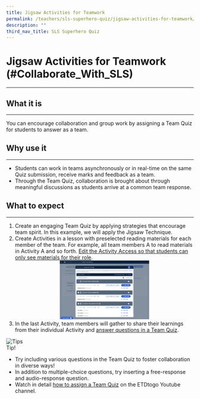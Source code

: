 ```yaml
---
title: Jigsaw Activities for Teamwork
permalink: /teachers/sls-superhero-quiz/jigsaw-activities-for-teamwork/
description: ""
third_nav_title: SLS Superhero Quiz
---
```

<h1 class="page-title">Jigsaw Activities for Teamwork (#Collaborate_With_SLS)</h1>
<hr>

  <h2>What it is</h2>
  <hr>
  <p>You can encourage collaboration and group work by assigning a Team Quiz for students to answer as a team.</p>
  
  <h2>Why use it</h2>
  <hr>
  <ul>
    <li>Students can work in teams asynchronously or in real-time on the same Quiz submission, receive marks and feedback as a team.</li>
    <li>Through the Team Quiz, collaboration is brought about through meaningful discussions as students arrive at a common team response.</li>
  </ul>
  
  <h2>What to expect</h2>
  <hr>
  <ol>
    <li>Create an engaging Team Quiz by applying strategies that encourage team spirit. In this example, we will apply the Jigsaw Technique.</li>
    <li>Create Activities in a lesson with preselected reading materials for each member of the team. For example, all team members A to read materials in Activity A and so forth. 
      <a target="_blank" href="https://www.learning.moe.edu.sg/sls/teachers/user-guide/vle/teacher/AssignmentFeedback/ChangeAccess.html">Edit the Activity Access so that students can only see materials for their role</a>.
    </li>
    <div style="text-align:center;">
      <a target="_blank" href="/images/2Teacher/Marcomms/SLS%20Superhero%20Quiz/Jigsaw.png"> <img width="50%" src="/images/2Teacher/Marcomms/SLS%20Superhero%20Quiz/Jigsaw.png"></a>
    </div>
    <li>In the last Activity, team members will gather to share their learnings from their individual Activity and 
      <a target="_blank" href="https://www.learning.moe.edu.sg/sls/students/user-guide/vle/student/Assignments/AttemptTeam.html">answer questions in a Team Quiz</a>.
    </li>
  </ol>


<div class="tips info">
  <div class="tips-header">
    <div class="sug-icon">
      <img alt="Tips" src="/images/Assets/Bulb32.svg">
    </div>
    <span class="tips-title">Tip!</span>
  </div>
  <div class="tips-content">
    <ul>
      <li>Try including various questions in the Team Quiz to foster collaboration in diverse ways!</li>
      <li>In addition to multiple-choice questions, try inserting a free-response and audio-response question.</li>
      <li>Watch in detail <a target="_blank" href="https://www.youtube.com/watch?v=xtB_uT1WhVw">how to assign a Team Quiz</a> on the ETDtogo Youtube channel.</li>
    </ul>
  </div>
</div>